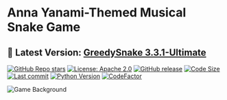 # Anna Yanami-Themed Musical Snake Game

## **🌟 Latest Version: [GreedySnake 3.3.1-Ultimate](https://github.com/HistoriaNonVult/Yanami-Anna-GreedySnake/releases/tag/v3.3.1-Ultimate)**

[![GitHub Repo stars](https://img.shields.io/github/stars/HistoriaNonVult/Yanami-Anna-GreedySnake?style=social&logo=github&cacheSeconds=1800)](https://github.com/HistoriaNonVult/Yanami-Anna-GreedySnake/stargazers)
[![License: Apache 2.0](https://img.shields.io/badge/License-Apache%202.0-blue.svg?style=flat&logo=apache&cacheSeconds=86400)](https://opensource.org/licenses/Apache-2.0)
[![GitHub release](https://img.shields.io/github/v/release/HistoriaNonVult/Yanami-Anna-GreedySnake?include_prereleases&style=flat&logo=github&cacheSeconds=300)](https://github.com/HistoriaNonVult/Yanami-Anna-GreedySnake/releases)
[![Code Size](https://img.shields.io/github/languages/code-size/HistoriaNonVult/Yanami-Anna-GreedySnake?style=flat&logo=github&label=Code%20Size&color=blue&cacheSeconds=3600)](https://github.com/HistoriaNonVult/Yanami-Anna-GreedySnake)
[![Last commit](https://img.shields.io/github/last-commit/HistoriaNonVult/Yanami-Anna-GreedySnake?style=flat&logo=git&cacheSeconds=300)](https://github.com/HistoriaNonVult/Yanami-Anna-GreedySnake/commits)
[![Python Version](https://img.shields.io/badge/python-3.8+-blue?style=flat&logo=python&logoColor=white)](https://www.python.org)
[![CodeFactor](https://www.codefactor.io/repository/github/HistoriaNonVult/Yanami-Anna-GreedySnake/badge?style=flat)](https://www.codefactor.io/repository/github/HistoriaNonVult/Yanami-Anna-GreedySnake)

![Game Background](https://github.com/user-attachments/assets/7449dc61-60f4-4778-9bd6-39c3ef89d08b)
